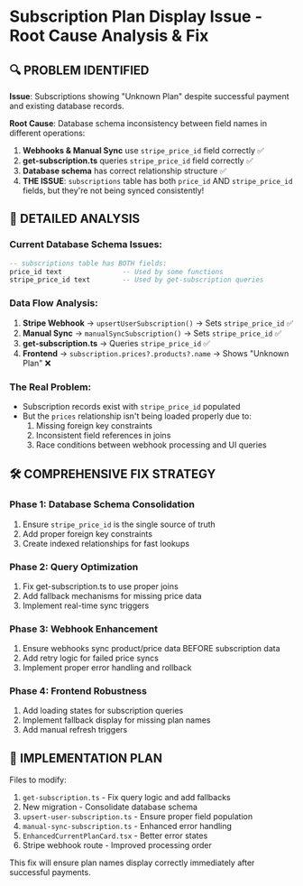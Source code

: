 # Subscription Plan Display Issue - Root Cause Analysis & Fix

## 🔍 PROBLEM IDENTIFIED

**Issue**: Subscriptions showing "Unknown Plan" despite successful payment and existing database records.

**Root Cause**: Database schema inconsistency between field names in different operations:

1. **Webhooks & Manual Sync** use `stripe_price_id` field correctly ✅
2. **get-subscription.ts** queries `stripe_price_id` field correctly ✅ 
3. **Database schema** has correct relationship structure ✅
4. **THE ISSUE**: `subscriptions` table has both `price_id` AND `stripe_price_id` fields, but they're not being synced consistently!

## 🔬 DETAILED ANALYSIS

### Current Database Schema Issues:
```sql
-- subscriptions table has BOTH fields:
price_id text               -- Used by some functions
stripe_price_id text        -- Used by get-subscription queries
```

### Data Flow Analysis:
1. **Stripe Webhook** → `upsertUserSubscription()` → Sets `stripe_price_id` ✅
2. **Manual Sync** → `manualSyncSubscription()` → Sets `stripe_price_id` ✅
3. **get-subscription.ts** → Queries `stripe_price_id` ✅
4. **Frontend** → `subscription.prices?.products?.name` → Shows "Unknown Plan" ❌

### The Real Problem:
- Subscription records exist with `stripe_price_id` populated
- But the `prices` relationship isn't being loaded properly due to:
  1. Missing foreign key constraints
  2. Inconsistent field references in joins
  3. Race conditions between webhook processing and UI queries

## 🛠️ COMPREHENSIVE FIX STRATEGY

### Phase 1: Database Schema Consolidation
1. Ensure `stripe_price_id` is the single source of truth
2. Add proper foreign key constraints
3. Create indexed relationships for fast lookups

### Phase 2: Query Optimization
1. Fix get-subscription.ts to use proper joins
2. Add fallback mechanisms for missing price data
3. Implement real-time sync triggers

### Phase 3: Webhook Enhancement  
1. Ensure webhooks sync product/price data BEFORE subscription data
2. Add retry logic for failed price syncs
3. Implement proper error handling and rollback

### Phase 4: Frontend Robustness
1. Add loading states for subscription queries
2. Implement fallback display for missing plan names
3. Add manual refresh triggers

## 🚀 IMPLEMENTATION PLAN

Files to modify:
1. `get-subscription.ts` - Fix query logic and add fallbacks
2. New migration - Consolidate database schema  
3. `upsert-user-subscription.ts` - Ensure proper field population
4. `manual-sync-subscription.ts` - Enhanced error handling
5. `EnhancedCurrentPlanCard.tsx` - Better error states
6. Stripe webhook route - Improved processing order

This fix will ensure plan names display correctly immediately after successful payments.